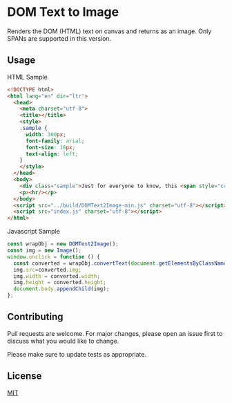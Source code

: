# DOM Text to Image
Renders the DOM (HTML) text on canvas and returns as an image. Only SPANs are supported in this version.

## Usage

HTML Sample
```html
<!DOCTYPE html>
<html lang="en" dir="ltr">
  <head>
    <meta charset="utf-8">
    <title></title>
    <style>
    .sample {
      width: 300px;
      font-family: arial;
      font-size: 16px;
      text-align: left;
    }
    </style>
  </head>
  <body>
    <div class="sample">Just for everyone to know, this <span style="color:#ff0000;">application</span> also runs on Android<sub>3</sub> and iOS<sup>2</sup> devices as a native <span style="font-family: verdana;">app and has lots of functionalities</span> into checking the user <b>credentials</b> etc.<br/><span style="color:#0000ff;">Also, it has <span style="font-weight:bold;">offline</span> and <span style="font-style:italic;">online</span> mode.</span> Will provide you details on that when we restart the project. &#206; m∠<span style="font-style:italic;">a</span></div>
    <p><hr/></p>
  </body>
  <script src="../build/DOMText2Image-min.js" charset="utf-8"></script>
  <script src="index.js" charset="utf-8"></script>
</html>
```
Javascript Sample
```javascript
const wrapObj = new DOMText2Image();
const img = new Image();
window.onclick = function () {
  const converted = wrapObj.convertText(document.getElementsByClassName('sample')[0]);
  img.src=converted.img;
  img.width = converted.width;
  img.height = converted.height;
  document.body.appendChild(img);
};
```
## Contributing
Pull requests are welcome. For major changes, please open an issue first to discuss what you would like to change.

Please make sure to update tests as appropriate.

## License
[MIT](https://choosealicense.com/licenses/mit/)
